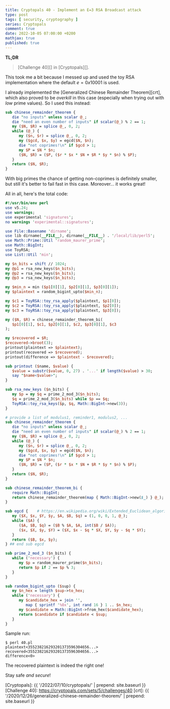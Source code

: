 ```yaml
---
title: Cryptopals 40 - Implement an E=3 RSA Broadcast attack
type: post
tags: [ security, cryptography ]
series: Cryptopals
comment: true
date: 2022-10-05 07:00:00 +0200
mathjax: true
published: true
---
```


**TL;DR**

> [Challenge 40][] in [Cryptopals][].

This took me a bit because I messed up and used the toy RSA
implementation where the default $e = 0x10001$ is used.

I already implemented the [Generalized Chinese Remainder Theorem][crt],
which also proved to be *overkill* in this case (especially when trying
out with *low* prime values). So I used this instead:

```perl
sub chinese_remainder_theorem {
   die "no inputs" unless scalar @_;
   die "need an even number of inputs" if scalar(@_) % 2 == 1;
   my ($N, $R) = splice @_, 0, 2;
   while (@_) {
      my ($n, $r) = splice @_, 0, 2;
      my ($gcd, $x, $y) = egcd($N, $n);
      die "not coprimes!\n" if $gcd > 1;
      my $P = $N * $n;
      ($N, $R) = ($P, ($r * $x * $N + $R * $y * $n) % $P);
   }
   return ($N, $R);
}
```

With big primes the chance of getting non-coprimes is definitely
smaller, but still it's better to fail fast in this case. Moreover... it
works great!

All in all, here's the total code:

```perl
#!/usr/bin/env perl
use v5.24;
use warnings;
use experimental 'signatures';
no warnings 'experimental::signatures';

use File::Basename 'dirname';
use lib dirname(__FILE__), dirname(__FILE__) . '/local/lib/perl5';
use Math::Prime::Util 'random_maurer_prime';
use Math::BigInt;
use ToyRSA;
use List::Util 'min';

my $n_bits = shift // 1024;
my @p1 = rsa_new_keys($n_bits);
my @p2 = rsa_new_keys($n_bits);
my @p3 = rsa_new_keys($n_bits);

my $min_n = min ($p1[0][1], $p2[0][1], $p3[0][1]);
my $plaintext = random_bigint_upto($min_n);

my $c1 = ToyRSA::toy_rsa_apply($plaintext, $p1[0]);
my $c2 = ToyRSA::toy_rsa_apply($plaintext, $p2[0]);
my $c3 = ToyRSA::toy_rsa_apply($plaintext, $p3[0]);

my ($N, $R) = chinese_remainder_theorem_bi(
   $p1[0][1], $c1, $p2[0][1], $c2, $p3[0][1], $c3
);

my $recovered = $R;
$recovered->broot(3);
printout(plaintext => $plaintext);
printout(recovered => $recovered);
printout(difference => $plaintext - $recovered);

sub printout ($name, $value) {
   $value = substr($value, 0, 27) . '...' if length($value) > 30;
   say "$name<$value>";
}

sub rsa_new_keys ($n_bits) {
   my $p = my $q = prime_2_mod_3($n_bits);
   $q = prime_2_mod_3($n_bits) while $p == $q;
   ToyRSA::toy_rsa_keys($p, $q, Math::BigInt->new(3));
}

# provide a list of modulus1, reminder1, modulus2, ...
sub chinese_remainder_theorem {
   die "no inputs" unless scalar @_;
   die "need an even number of inputs" if scalar(@_) % 2 == 1;
   my ($N, $R) = splice @_, 0, 2;
   while (@_) {
      my ($n, $r) = splice @_, 0, 2;
      my ($gcd, $x, $y) = egcd($N, $n);
      die "not coprimes!\n" if $gcd > 1;
      my $P = $N * $n;
      ($N, $R) = ($P, ($r * $x * $N + $R * $y * $n) % $P);
   }
   return ($N, $R);
}

sub chinese_remainder_theorem_bi {
   require Math::BigInt;
   return chinese_remainder_theorem(map { Math::BigInt->new($_) } @_);
}

sub egcd {    # https://en.wikipedia.org/wiki/Extended_Euclidean_algorithm
   my ($X, $x, $Y, $y, $A, $B, $q) = (1, 0, 0, 1, @_);
   while ($A) {
      ($A, $B, $q) = ($B % $A, $A, int($B / $A));
      ($x, $X, $y, $Y) = ($X, $x - $q * $X, $Y, $y - $q * $Y);
   }
   return ($B, $x, $y);
} ## end sub egcd

sub prime_2_mod_3 ($n_bits) {
   while ('necessary') {
      my $p = random_maurer_prime($n_bits);
      return $p if 2 == $p % 3;
   }
}

sub random_bigint_upto ($sup) {
   my $n_hex = length $sup->to_hex;
   while ('necessary') {
      my $candidate_hex = join '',
         map { sprintf '%0x', int rand 16 } 1 .. $n_hex;
      my $candidate = Math::BigInt->from_hex($candidate_hex);
      return $candidate if $candidate < $sup;
   }
}
```

Sample run:

```
$ perl 40.pl
plaintext<355238216293201373596304656...>
recovered<355238216293201373596304656...>
difference<0>
```

The recovered plaintext is indeed the right one!


Stay safe *and secure*!

[Perl]: https://www.perl.org/
[Cryptopals]: {{ '/2022/07/10/cryptopals/' | prepend: site.baseurl }}
[Challenge 40]: https://cryptopals.com/sets/5/challenges/40
[crt]: {{ '/2020/12/26/generalized-chinese-remainder-theorem/' | prepend: site.baseurl }}
